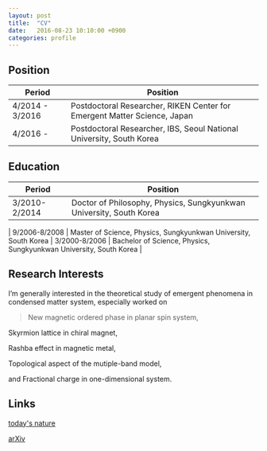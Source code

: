 ```yaml
---
layout: post
title:  "CV"
date:   2016-08-23 10:10:00 +0900
categories: profile
---
```




## Position


Period | Position | 
------------ | ------------- | 
4/2014 - 3/2016| Postdoctoral Researcher, RIKEN Center for Emergent Matter Science, Japan | 
4/2016 -  | Postdoctoral Researcher, IBS, Seoul National University, South Korea | 
	


## Education

Period | Position | 
------------ | ------------- | 
3/2010-2/2014| Doctor of Philosophy, Physics, Sungkyunkwan University, South Korea
 | 
9/2006-8/2008 | Master of Science, Physics, Sungkyunkwan University, South Korea
 | 
3/2000-8/2006 | Bachelor of Science, Physics, Sungkyunkwan University, South Korea
 | 


## Research Interests
	

I’m generally interested in the theoretical study of emergent phenomena in condensed matter system, especially worked on

          

> New magnetic ordered phase in planar spin system,
> 
Skyrmion lattice in chiral magnet,
>
Rashba effect in magnetic metal,
>
Topological aspect of the mutiple-band model,
>
and Fractional charge in one-dimensional system.

## Links
[today's nature](http://www.nature.com/search?article_type=protocols,research,reviews&subject=physics)

[arXiv](http://arxiv.org/list/cond-mat/new)
